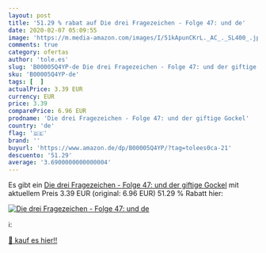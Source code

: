 ```yaml
---
layout: post
title: '51.29 % rabat auf Die drei Fragezeichen - Folge 47: und de'
date: 2020-02-07 05:09:55
image: 'https://m.media-amazon.com/images/I/51kApunCKrL._AC_._SL400_.jpg'
comments: true
category: ofertas
author: 'tole.es'
slug: 'B00005Q4YP-de Die drei Fragezeichen - Folge 47: und der giftige Gockel'
sku: 'B00005Q4YP-de'
tags: [  ]
actualPrice: 3.39 EUR
currency: EUR
price: 3.39
comparePrice: 6.96 EUR
prodname: 'Die drei Fragezeichen - Folge 47: und der giftige Gockel'
country: 'de'
flag: '🇩🇪'
brand: ''
buyurl: 'https://www.amazon.de/dp/B00005Q4YP/?tag=tolees0ca-21'
descuento: '51.29'
average: '3.6900000000000004'
---
```


Es gibt ein [Die drei Fragezeichen - Folge 47: und der giftige Gockel](https://www.amazon.de/dp/B00005Q4YP/?tag=tolees0ca-21) mit aktuellem Preis 3.39 EUR (original: 6.96 EUR) 51.29 % Rabatt hier:

[![Die drei Fragezeichen - Folge 47: und de](https://m.media-amazon.com/images/I/51kApunCKrL._AC_._SL400_.jpg)](https://www.amazon.de/dp/B00005Q4YP/?tag=tolees0ca-21)

ℹ️:


[🛒 kauf es hier!!](https://www.amazon.de/dp/B00005Q4YP/?tag=tolees0ca-21)
